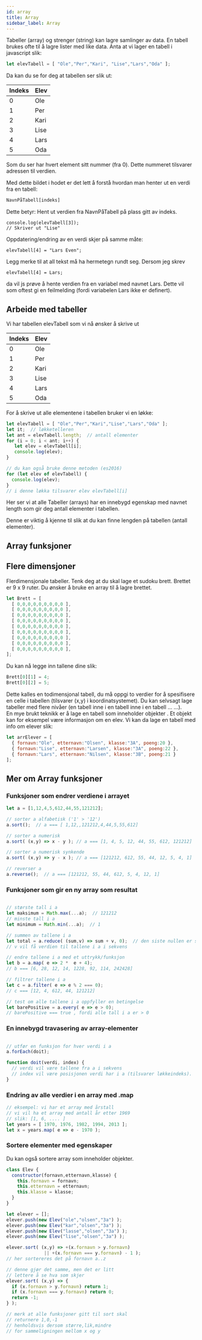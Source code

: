 ```yaml
---
id: array
title: Array
sidebar_label: Array
---
```



Tabeller \(array\) og strenger \(string\) kan lagre samlinger av data. En tabell brukes ofte til å lagre lister med like data. Anta at vi lager en tabell i javascript slik:

```javascript
let elevTabell = [ "Ole","Per","Kari", "Lise","Lars","Oda" ];
```

Da kan du se for deg at tabellen ser slik ut:

| Indeks | Elev |
| :--- | :--- |
| 0 | Ole |
| 1 | Per |
| 2 | Kari |
| 3 | Lise |
| 4 | Lars |
| 5 | Oda |

Som du ser har hvert element sitt nummer \(fra 0\). Dette nummeret tilsvarer adressen til verdien.

Med dette bildet i hodet er det lett å forstå hvordan man henter ut en verdi fra en tabell:

```javascript
NavnPåTabell[indeks]
```

Dette betyr: Hent ut verdien fra NavnPåTabell på plass gitt av indeks.

```text
console.log(elevTabell[3]);
// Skriver ut "Lise"
```

Oppdatering/endring av en verdi skjer på samme måte:

```text
elevTabell[4] = "Lars Even";
```

Legg merke til at all tekst må ha hermetegn rundt seg. Dersom jeg skrev

```text
elevTabell[4] = Lars;
```

da vil js prøve å hente verdien fra en variabel med navnet Lars. Dette vil som oftest gi en feilmelding \(fordi variabelen Lars ikke er definert\).

## Arbeide med tabeller

Vi har tabellen elevTabell som vi nå ønsker å skrive ut

| Indeks | Elev |
| :--- | :--- |
| 0 | Ole |
| 1 | Per |
| 2 | Kari |
| 3 | Lise |
| 4 | Lars |
| 5 | Oda |

For å skrive ut alle elementene i tabellen bruker vi en løkke:

```javascript
let elevTabell = [ "Ole","Per","Kari","Lise","Lars","Oda" ];
let it;  // løkketelleren
let ant = elevTabell.length;  // antall elementer
for (i = 0; i < ant; i++) {
   let elev = elevTabell[i];
   console.log(elev);
}

// du kan også bruke denne metoden (es2016)
for (let elev of elevTabell) {
  console.log(elev);
}
// i denne løkka tilsvarer elev elevTabell[i]
```

Her ser vi at alle Tabeller \(arrays\) har en innebygd egenskap med navnet length som gir deg antall elementer i tabellen.

Denne er viktig å kjenne til slik at du kan finne lengden på tabellen \(antall elementer\).

## Array funksjoner


## Flere dimensjoner

Flerdimensjonale tabeller. Tenk deg at du skal lage et sudoku brett. Brettet er 9 x 9 ruter. Du ønsker å bruke en array til å lagre brettet.

```javascript
let Brett = [
  [ 0,0,0,0,0,0,0,0,0 ],
  [ 0,0,0,0,0,0,0,0,0 ],
  [ 0,0,0,0,0,0,0,0,0 ],
  [ 0,0,0,0,0,0,0,0,0 ],
  [ 0,0,0,0,0,0,0,0,0 ],
  [ 0,0,0,0,0,0,0,0,0 ],
  [ 0,0,0,0,0,0,0,0,0 ],
  [ 0,0,0,0,0,0,0,0,0 ],
  [ 0,0,0,0,0,0,0,0,0 ],
];
```

Du kan nå legge inn tallene dine slik:

```javascript
Brett[0][1] = 4;
Brett[0][2] = 5;
```

Dette kalles en todimensjonal tabell, du må oppgi to verdier for å spesifisere en celle i tabellen \(tilsvarer \(x,y\) i koordinatsystemet\). Du kan selvsagt lage tabeller med flere nivåer \(en tabell inne i en tabell inne i en tabell … …\).  
En mye brukt teknikk er å lage en tabell som inneholder objekter . Et objekt kan for eksempel være informasjon om en elev. Vi kan da lage en tabell med info om elever slik:

```javascript
let arrElever = [
  { fornavn:"Ole", etternavn:"Olsen", klasse:"3A", poeng:20 },
  { fornavn:"Lise", etternavn:"Larsen", klasse:"3A", poeng:22 },
  { fornavn:"Lars", etternavn:"Nilsen", klasse:"3B", poeng:21 }
];
```

## Mer om Array funksjoner

### Funksjoner som endrer verdiene i arrayet <a id="funksjoner-som-endrer-verdiene-i-arrayet"></a>

```javascript
let a = [1,12,4,5,612,44,55,121212];

// sorter a alfabetisk ('1' > '12')
a.sort();  // a === [ 1,12,,121212,4,44,5,55,612]

// sorter a numerisk
a.sort( (x,y) => x - y ); // a === [1, 4, 5, 12, 44, 55, 612, 121212]

// sorter a numerisk synkende
a.sort( (x,y) => y - x ); // a === [121212, 612, 55, 44, 12, 5, 4, 1]

// reverser a 
a.reverse();  // a === [121212, 55, 44, 612, 5, 4, 12, 1]
```

### Funksjoner som gir en ny array som resultat <a id="funksjoner-som-gir-en-ny-array-som-resultat"></a>

```javascript

// største tall i a 
let maksimum = Math.max(...a);  // 121212
// minste tall i a 
let minimum = Math.min(...a);  // 1

// summen av tallene i a 
let total = a.reduce( (sum,v) => sum + v, 0);  // den siste nullen er startverdien for sum
// v vil få verdien til tallene i a i sekvens

// endre tallene i a med et uttrykk/funksjon 
let b = a.map( e => 2 *  e + 4);
// b === [6, 28, 12, 14, 1228, 92, 114, 242428]

// filtrer tallene i a 
let c = a.filter( e => e % 2 === 0);
// c === [12, 4, 612, 44, 121212]

// test om alle tallene i a oppfyller en betingelse
let barePositive = a.every( e => e > 0);
// barePositive === true , fordi alle tall i a er > 0
```

### En innebygd travasering av array-elementer <a id="en-innebygd-travasering-av-array-elementer"></a>

```javascript

// utfør en funksjon for hver verdi i a 
a.forEach(doit);

function doit(verdi, index) {
  // verdi vil være tallene fra a i sekvens
  // index vil være posisjonen verdi har i a (tilsvarer løkkeindeks).
}
```

### Endring av alle verdier i en array med .map <a id="sortere-elementer-med-egenskaper"></a>

```javascript
// eksempel: vi har et array med årstall
// vi vil ha et array med antall år etter 1969
// slik: [1, 6, .... ]
let years = [ 1970, 1976, 1982, 1994, 2013 ];
let x = years.map( e => e - 1970 );
```

### Sortere elementer med egenskaper <a id="sortere-elementer-med-egenskaper"></a>

Du kan også sortere array som inneholder objekter.

```javascript
class Elev {
  constructor(fornavn,etternavn,klasse) {
    this.fornavn = fornavn;
    this.etternavn = etternavn;
    this.klasse = klasse;
  }
}

let elever = [];
elever.push(new Elev("ole","olsen","3a") );
elever.push(new Elev("kar","olsen","3a") );
elever.push(new Elev("lasse","olsen","3a") );
elever.push(new Elev("lise","olsen","3a") );

elever.sort( (x,y) => +(x.fornavn > y.fornavn) 
              || +(x.fornavn === y.fornavn) - 1 );
// her sortereres det på fornavn a..z

// denne gjør det samme, men det er litt 
// lettere å se hva som skjer
elever.sort( (x,y) => {
  if (x.fornavn > y.fornavn) return 1;
  if (x.fornavn === y.fornavn) return 0;
  return -1;
} );

// merk at alle funksjoner gitt til sort skal 
// returnere 1,0,-1
// henholdsvis dersom større,lik,mindre
// for sammeligningen mellom x og y
```

